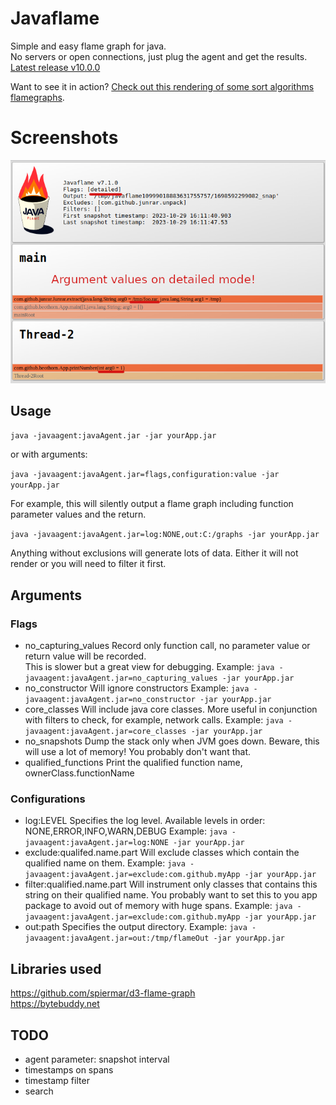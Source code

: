 # Javaflame

Simple and easy flame graph for java.  
No servers or open connections, just plug the agent and get the results.  
[Latest release v10.0.0](https://github.com/beothorn/javaflame/releases/download/v10.0.0/javaAgent.jar)

Want to see it in action? [Check out this rendering of some sort algorithms flamegraphs](https://beothorn.github.io/javaflame).

# Screenshots  

![flamegraph detailed](https://github.com/beothorn/javaflame/blob/main/screenshotDetailed.png?raw=true)

## Usage

`java -javaagent:javaAgent.jar -jar yourApp.jar` 

or with arguments:  

`java -javaagent:javaAgent.jar=flags,configuration:value -jar yourApp.jar` 

For example, this will silently output a flame graph including function parameter values and the return.  

`java -javaagent:javaAgent.jar=log:NONE,out:C:/graphs -jar yourApp.jar` 

Anything without exclusions will generate lots of data. Either it will not render or you will need to filter it first.

## Arguments

### Flags

- no_capturing_values Record only function call, no parameter value or return value will be recorded.  
This is slower but a great view for debugging.
Example: `java -javaagent:javaAgent.jar=no_capturing_values -jar yourApp.jar`
- no_constructor Will ignore constructors
Example: `java -javaagent:javaAgent.jar=no_constructor -jar yourApp.jar`
- core_classes Will include java core classes. More useful in conjunction with filters to check, for example, network calls.
Example: `java -javaagent:javaAgent.jar=core_classes -jar yourApp.jar`
- no_snapshots Dump the stack only when JVM goes down. Beware, this will use a lot of memory! You probably don't want that.
- qualified_functions Print the qualified function name, ownerClass.functionName

### Configurations

- log:LEVEL Specifies the log level. Available levels in order: NONE,ERROR,INFO,WARN,DEBUG
Example: `java -javaagent:javaAgent.jar=log:NONE -jar yourApp.jar`
- exclude:qualifed.name.part Will exclude classes which contain the qualified name on them.
Example: `java -javaagent:javaAgent.jar=exclude:com.github.myApp -jar yourApp.jar`
- filter:qualified.name.part Will instrument only classes that contains this string on their qualified name. You probably want to set this to you app package to avoid out of memory with huge spans.
Example: `java -javaagent:javaAgent.jar=exclude:com.github.myApp -jar yourApp.jar`
- out:path Specifies the output directory. 
Example: `java -javaagent:javaAgent.jar=out:/tmp/flameOut -jar yourApp.jar`

## Libraries used

https://github.com/spiermar/d3-flame-graph  
https://bytebuddy.net  

## TODO

- agent parameter: snapshot interval
- timestamps on spans
- timestamp filter
- search
